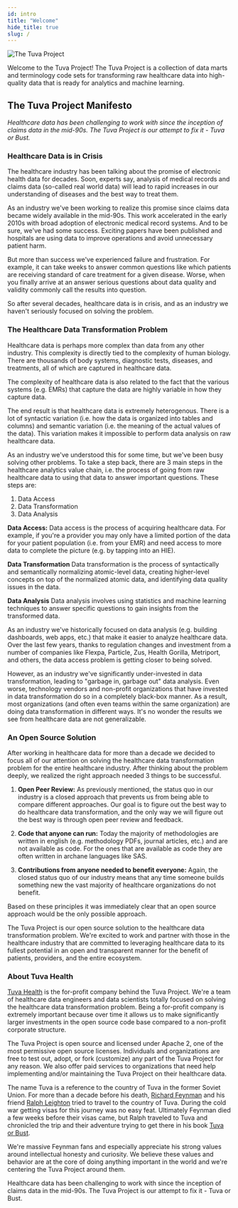 ```yaml
---
id: intro
title: "Welcome"
hide_title: true
slug: /
---
```


![The Tuva Project](/img/the-tuva-project.jpg)

Welcome to the Tuva Project!  The Tuva Project is a collection of data marts and terminology code sets for transforming raw healthcare data into high-quality data that is ready for analytics and machine learning.

## The Tuva Project Manifesto

_Healthcare data has been challenging to work with since the inception of claims data in the mid-90s. The Tuva Project is our attempt to fix it - Tuva or Bust._

### Healthcare Data is in Crisis

The healthcare industry has been talking about the promise of electronic health data for decades. Soon, experts say, analysis of medical records and claims data (so-called real world data) will lead to rapid increases in our understanding of diseases and the best way to treat them.

As an industry we've been working to realize this promise since claims data became widely available in the mid-90s. This work accelerated in the early 2010s with broad adoption of electronic medical record systems. And to be sure, we've had some success. Exciting papers have been published and hospitals are using data to improve operations and avoid unnecessary patient harm.

But more than success we've experienced failure and frustration. For example, it can take weeks to answer common questions like which patients are receiving standard of care treatment for a given disease. Worse, when you finally arrive at an answer serious questions about data quality and validity commonly call the results into question.

So after several decades, healthcare data is in crisis, and as an industry we haven't seriously focused on solving the problem.

### The Healthcare Data Transformation Problem

Healthcare data is perhaps more complex than data from any other industry. This complexity is directly tied to the complexity of human biology. There are thousands of body systems, diagnostic tests, diseases, and treatments, all of which are captured in healthcare data.

The complexity of healthcare data is also related to the fact that the various systems (e.g. EMRs) that capture the data are highly variable in how they capture data.

The end result is that healthcare data is extremely heterogenous. There is a lot of syntactic variation (i.e. how the data is organized into tables and columns) and semantic variation (i.e. the meaning of the actual values of the data). This variation makes it impossible to perform data analysis on raw healthcare data.

As an industry we've understood this for some time, but we've been busy solving other problems. To take a step back, there are 3 main steps in the healthcare analytics value chain, i.e. the process of going from raw healthcare data to using that data to answer important questions. These steps are:

1. Data Access
2. Data Transformation
3. Data Analysis

**Data Access:** Data access is the process of acquiring healthcare data. For example, if you're a provider you may only have a limited portion of the data for your patient population (i.e. from your EMR) and need access to more data to complete the picture (e.g. by tapping into an HIE).

**Data Transformation** Data transformation is the process of syntactically and semantically normalizing atomic-level data, creating higher-level concepts on top of the normalized atomic data, and identifying data quality issues in the data.

**Data Analysis** Data analysis involves using statistics and machine learning techniques to answer specific questions to gain insights from the transformed data.

As an industry we've historically focused on data analysis (e.g. building dashboards, web apps, etc.) that make it easier to analyze healthcare data. Over the last few years, thanks to regulation changes and investment from a number of companies like Flexpa, Particle, Zus, Health Gorilla, Metriport, and others, the data access problem is getting closer to being solved.

However, as an industry we've significantly under-invested in data transformation, leading to "garbage in, garbage out" data analysis. Even worse, technology vendors and non-profit organizations that have invested in data transformation do so in a completely black-box manner. As a result, most organizations (and often even teams within the same organization) are doing data transformation in different ways.  It's no wonder the results we see from healthcare data are not generalizable.

### An Open Source Solution

After working in healthcare data for more than a decade we decided to focus all of our attention on solving the healthcare data transformation problem for the entire healthcare industry.  After thinking about the problem deeply, we realized the right approach needed 3 things to be successful.

1. **Open Peer Review:** As previously mentioned, the status quo in our industry is a closed approach that prevents us from being able to compare different approaches.  Our goal is to figure out the best way to do healthcare data transformation, and the only way we will figure out the best way is through open peer review and feedback.  

2. **Code that anyone can run:** Today the majority of methodologies are written in english (e.g. methodology PDFs, journal articles, etc.) and are not available as code.  For the ones that are available as code they are often written in archane languages like SAS.

3. **Contributions from anyone needed to benefit everyone:** Again, the closed status quo of our industry means that any time someone builds something new the vast majority of healthcare organizations do not benefit.

Based on these principles it was immediately clear that an open source approach would be the only possible approach.

The Tuva Project is our open source solution to the healthcare data transformation problem.  We're excited to work and partner with those in the healthcare industry that are committed to leveraging healthcare data to its fullest potential in an open and transparent manner for the benefit of patients, providers, and the entire ecosystem.

### About Tuva Health

[Tuva Health](https://tuvahealth.com/) is the for-profit company behind the Tuva Project. We're a team of healthcare data engineers and data scientists totally focused on solving the healthcare data transformation problem.  Being a for-profit company is extremely important because over time it allows us to make significantly larger investments in the open source code base compared to a non-profit corporate structure.

The Tuva Project is open source and licensed under Apache 2, one of the most permissive open source licenses. Individuals and organizations are free to test out, adopt, or fork (customize) any part of the Tuva Project for any reason. We also offer paid services to organizations that need help implementing and/or maintaining the Tuva Project on their healthcare data.

The name Tuva is a reference to the country of Tuva in the former Soviet Union. For more than a decade before his death, [Richard Feynman](https://en.wikipedia.org/wiki/Richard_Feynman) and his friend [Ralph Leighton](https://en.wikipedia.org/wiki/Ralph_Leighton) tried to travel to the country of Tuva. During the cold war getting visas for this journey was no easy feat. Ultimately Feynman died a few weeks before their visas came, but Ralph traveled to Tuva and chronicled the trip and their adventure trying to get there in his book [Tuva or Bust](https://www.amazon.com/Tuva-Bust-Richard-Feynmans-Journey/dp/0393320693).

We're massive Feynman fans and especially appreciate his strong values around intellectual honesty and curiosity. We believe these values and behavior are at the core of doing anything important in the world and we're centering the Tuva Project around them.

Healthcare data has been challenging to work with since the inception of claims data in the mid-90s. The Tuva Project is our attempt to fix it - Tuva or Bust.